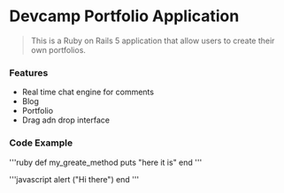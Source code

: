 # Devcamp Portfolio Application

> This is a Ruby on Rails 5 application that allow users to create their own portfolios.

### Features

- Real time chat engine for comments
- Blog
- Portfolio
- Drag adn  drop interface

### Code Example

'''ruby
def my_greate_method
  puts "here it is"
end
'''

'''javascript
alert ("Hi there")
end
'''
